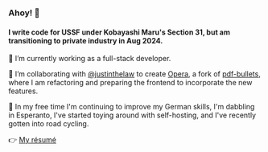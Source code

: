 ### Ahoy! 👋

#### I write code for USSF under Kobayashi Maru's Section 31, but am transitioning to private industry in Aug 2024.

🔭 I’m currently working as a full-stack developer.

🤝 I’m collaborating with [@justinthelaw](https://github.com/justinthelaw) to create [Opera](https://github.com/justinthelaw/opera), a fork of [pdf-bullets](https://github.com/AF-VCD/pdf-bullets), where I am refactoring and preparing the frontend to incorporate the new features.

🌱 In my free time I'm continuing to improve my German skills, I'm dabbling in Esperanto, I've started toying around with self-hosting, and I've recently gotten into road cycling.

👉 [My résumé](https://github.com/ananaso/resume/blob/master/resume_adavidson.pdf)

<!--
---

[![Ananaso's GitHub stats](https://github-readme-stats.vercel.app/api?username=ananaso&show_icons=true&hide=stars,issues&theme=onedark)](https://github.com/anuraghazra/github-readme-stats)

[![Top Langs](https://github-readme-stats.vercel.app/api/top-langs/?username=ananaso&layout=compact&theme=onedark&exclude_repo=annDigIC)](https://github.com/anuraghazra/github-readme-stats)
-->

<!--
**ananaso/ananaso** is a ✨ _special_ ✨ repository because its `README.md` (this file) appears on your GitHub profile.

Here are some ideas to get you started:

- 🔭 I’m currently working on ...
- 🌱 I’m currently learning ...
- 👯 I’m looking to collaborate on ...
- 🤔 I’m looking for help with ...
- 💬 Ask me about ...
- 📫 How to reach me: ...
- 😄 Pronouns: ...
- ⚡ Fun fact: ...
-->
